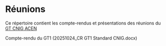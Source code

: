# Réunions

Ce répertoire contient les compte-rendus et présentations des réunions du [GT CNIG ACEN](https://cnig.gouv.fr/gt-accessibilite-a18058.html#H_Accessibilite-du-cheminement-en-espace-naturel)

Compte-rendu du GT1 (20251024_CR GT1 Standard CNIG.docx)


